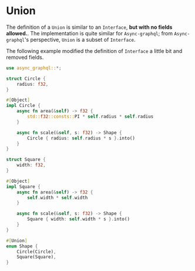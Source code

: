 # Union

The definition of a `Union` is similar to an `Interface`, **but with no fields allowed.**.
The implementation is quite similar for `Async-graphql`; from `Async-graphql`'s perspective, `Union` is a subset of `Interface`.

The following example modified the definition of `Interface` a little bit and removed fields.

```rust
use async_graphql::*;

struct Circle {
    radius: f32,
}

#[Object]
impl Circle {
    async fn area(&self) -> f32 {
        std::f32::consts::PI * self.radius * self.radius
    }

    async fn scale(&self, s: f32) -> Shape {
        Circle { radius: self.radius * s }.into()
    }
}

struct Square {
    width: f32,
}

#[Object]
impl Square {
    async fn area(&self) -> f32 {
        self.width * self.width
    }

    async fn scale(&self, s: f32) -> Shape {
        Square { width: self.width * s }.into()
    }
}

#[Union]
enum Shape {
    Circle(Circle),
    Square(Square),
}
```
